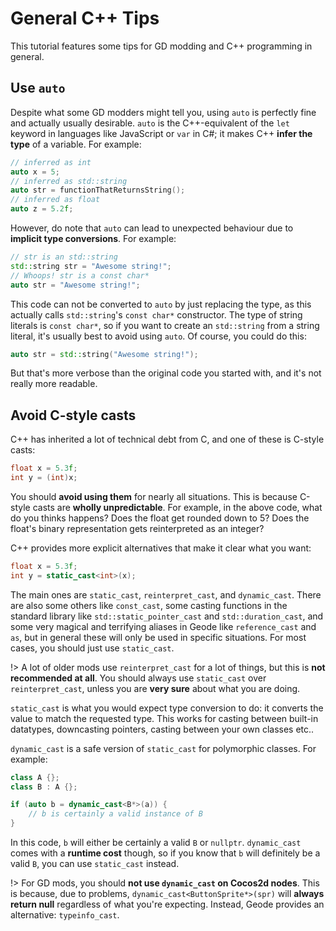 # General C++ Tips

This tutorial features some tips for GD modding and C++ programming in general.

## Use `auto`

Despite what some GD modders might tell you, using `auto` is perfectly fine and actually usually desirable. `auto` is the C++-equivalent of the `let` keyword in languages like JavaScript or `var` in C#; it makes C++ **infer the type** of a variable. For example:
```cpp
// inferred as int
auto x = 5;
// inferred as std::string
auto str = functionThatReturnsString();
// inferred as float
auto z = 5.2f;
```
However, do note that `auto` can lead to unexpected behaviour due to **implicit type conversions**. For example:
```cpp
// str is an std::string
std::string str = "Awesome string!";
// Whoops! str is a const char*
auto str = "Awesome string!";
```
This code can not be converted to `auto` by just replacing the type, as this actually calls `std::string`'s `const char*` constructor. The type of string literals is `const char*`, so if you want to create an `std::string` from a string literal, it's usually best to avoid using `auto`. Of course, you could do this:
```cpp
auto str = std::string("Awesome string!");
```
But that's more verbose than the original code you started with, and it's not really more readable.

## Avoid C-style casts

C++ has inherited a lot of technical debt from C, and one of these is C-style casts:
```cpp
float x = 5.3f;
int y = (int)x;
```
You should **avoid using them** for nearly all situations. This is because C-style casts are **wholly unpredictable**. For example, in the above code, what do you thinks happens? Does the float get rounded down to 5? Does the float's binary representation gets reinterpreted as an integer?

C++ provides more explicit alternatives that make it clear what you want:
```cpp
float x = 5.3f;
int y = static_cast<int>(x);
```
The main ones are `static_cast`, `reinterpret_cast`, and `dynamic_cast`. There are also some others like `const_cast`, some casting functions in the standard library like `std::static_pointer_cast` and `std::duration_cast`, and some very magical and terrifying aliases in Geode like `reference_cast` and `as`, but in general these will only be used in specific situations. For most cases, you should just use `static_cast`.

!> A lot of older mods use `reinterpret_cast` for a lot of things, but this is **not recommended at all**. You should always use `static_cast` over `reinterpret_cast`, unless you are **very sure** about what you are doing.

`static_cast` is what you would expect type conversion to do: it converts the value to match the requested type. This works for casting between built-in datatypes, downcasting pointers, casting between your own classes etc..

`dynamic_cast` is a safe version of `static_cast` for polymorphic classes. For example:
```cpp
class A {};
class B : A {};

if (auto b = dynamic_cast<B*>(a)) {
    // b is certainly a valid instance of B
}
```
In this code, `b` will either be certainly a valid `B` or `nullptr`. `dynamic_cast` comes with a **runtime cost** though, so if you know that `b` will definitely be a valid `B`, you can use `static_cast` instead.

!> For GD mods, you should **not use `dynamic_cast` on Cocos2d nodes**. This is because, due to problems, `dynamic_cast<ButtonSprite*>(spr)` will **always return null** regardless of what you're expecting. Instead, Geode provides an alternative: `typeinfo_cast`.
